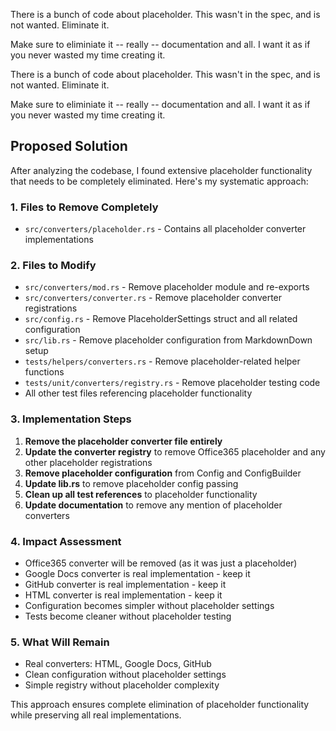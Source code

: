 There is a bunch of code about placeholder. This wasn't in the spec, and is not wanted. Eliminate it.

Make sure to eliminiate it -- really -- documentation and all. I want it as if you never wasted my time creating it.

There is a bunch of code about placeholder. This wasn't in the spec, and is not wanted. Eliminate it.

Make sure to eliminiate it -- really -- documentation and all. I want it as if you never wasted my time creating it.

## Proposed Solution

After analyzing the codebase, I found extensive placeholder functionality that needs to be completely eliminated. Here's my systematic approach:

### 1. Files to Remove Completely
- `src/converters/placeholder.rs` - Contains all placeholder converter implementations

### 2. Files to Modify
- `src/converters/mod.rs` - Remove placeholder module and re-exports
- `src/converters/converter.rs` - Remove placeholder converter registrations
- `src/config.rs` - Remove PlaceholderSettings struct and all related configuration
- `src/lib.rs` - Remove placeholder configuration from MarkdownDown setup
- `tests/helpers/converters.rs` - Remove placeholder-related helper functions
- `tests/unit/converters/registry.rs` - Remove placeholder testing code
- All other test files referencing placeholder functionality

### 3. Implementation Steps
1. **Remove the placeholder converter file entirely**
2. **Update the converter registry** to remove Office365 placeholder and any other placeholder registrations
3. **Remove placeholder configuration** from Config and ConfigBuilder
4. **Update lib.rs** to remove placeholder config passing
5. **Clean up all test references** to placeholder functionality
6. **Update documentation** to remove any mention of placeholder converters

### 4. Impact Assessment
- Office365 converter will be removed (as it was just a placeholder)
- Google Docs converter is real implementation - keep it
- GitHub converter is real implementation - keep it
- HTML converter is real implementation - keep it
- Configuration becomes simpler without placeholder settings
- Tests become cleaner without placeholder testing

### 5. What Will Remain
- Real converters: HTML, Google Docs, GitHub
- Clean configuration without placeholder settings
- Simple registry without placeholder complexity

This approach ensures complete elimination of placeholder functionality while preserving all real implementations.
